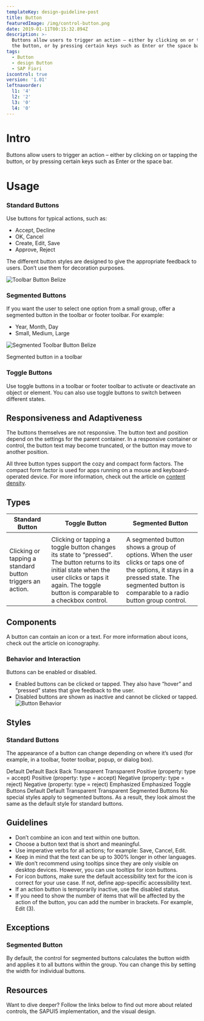 ```yaml
---
templateKey: design-guideline-post
title: Button
featuredImage: /img/control-button.png
date: 2019-01-11T00:15:32.894Z
description: >-
  Buttons allow users to trigger an action – either by clicking on or tapping
  the button, or by pressing certain keys such as Enter or the space bar.   
tags:
  - Button
  - design Button
  - SAP Fiori
iscontrol: true
version: '1.01'
leftnavorder:
  l1: '4'
  l2: '2'
  l3: '0'
  l4: '0'
---
```

# Intro

Buttons allow users to trigger an action – either by clicking on or tapping the button, or by pressing certain keys such as Enter or the space bar. 

# Usage

### Standard Buttons

Use buttons for typical actions, such as:

* Accept, Decline
* OK, Cancel
* Create, Edit, Save
* Approve, Reject

The different button styles are designed to give the appropriate feedback to users. Don’t use them for decoration purposes.

![Toolbar Button Belize](/img/toolbarbuttons1-Belize.png "Toolbar Button Belize")

### Segmented Buttons

If you want the user to select one option from a small group, offer a segmented button in the toolbar or footer toolbar. For example:

* Year, Month, Day
* Small, Medium, Large

![Segmented Toolbar Button Belize](/img/SegmentedButton_Toolbar-Belize.png "Segmented Toolbar Button Belize")

Segmented button in a toolbar

### Toggle Buttons

Use toggle buttons in a toolbar or footer toolbar to activate or deactivate an object or element. You can also use toggle buttons to switch between different states.

## Responsiveness and Adaptiveness

The buttons themselves are not responsive. The button text and position depend on the settings for the parent container. In a responsive container or control, the button text may become truncated, or the button may move to another position.

All three button types support the cozy and compact form factors. The compact form factor is used for apps running on a mouse and keyboard-operated device. For more information, check out the article on [content density](https://experience.sap.com/fiori-design-web/cozy-compact/).

## Types

| Standard Button                                           | Toggle Button                                                                                                                                                                                             | Segmented Button                                                                                                                                                                               |
| --------------------------------------------------------- | --------------------------------------------------------------------------------------------------------------------------------------------------------------------------------------------------------- | ---------------------------------------------------------------------------------------------------------------------------------------------------------------------------------------------- |
|                                                           |                                                                                                                                                                                                           |                                                                                                                                                                                                |
| Clicking or tapping a standard button triggers an action. | Clicking or tapping a toggle button changes its state to “pressed”. The button returns to its initial state when the user clicks or taps it again. The toggle button is comparable to a checkbox control. | A segmented button shows a group of options. When the user clicks or taps one of the options, it stays in a pressed state. The segmented button is comparable to a radio button group control. |

## Components

A button can contain an icon or a text. For more information about icons, check out the article on iconography.

### Behavior and Interaction

Buttons can be enabled or disabled.

* Enabled buttons can be clicked or tapped. They also have “hover” and “pressed” states that give feedback to the user.
* Disabled buttons are shown as inactive and cannot be clicked or tapped.
  ![Button Behavior](/img/Button_Behavior.png "Button Behavior")

## Styles

### Standard Buttons

The appearance of a button can change depending on where it’s used (for example, in a toolbar, footer toolbar, popup, or dialog box).

Default
Default
Back
Back
Transparent
Transparent
Positive (property: type = accept)
Positive (property: type = accept)
Negative (property: type = reject)
Negative (property: type = reject)
Emphasized
Emphasized
Toggle Buttons
Default
Default
Transparent
Transparent
Segmented Buttons
No special styles apply to segmented buttons. As a result, they look almost the same as the default style for standard buttons.

## Guidelines

* Don’t combine an icon and text within one button.
* Choose a button text that is short and meaningful.
* Use imperative verbs for all actions; for example: Save, Cancel, Edit.
* Keep in mind that the text can be up to 300% longer in other languages.
* We don’t recommend using tooltips since they are only visible on desktop devices. However, you can use tooltips for icon buttons.
* For icon buttons, make sure the default accessibility text for the icon is correct for your use case. If not, define app-specific accessibility text.
* If an action button is temporarily inactive, use the disabled status.
* If you need to show the number of items that will be affected by the action of the button, you can add the number in brackets. For example, Edit (3).

## Exceptions

### Segmented Button

By default, the control for segmented buttons calculates the button width and applies it to all buttons within the group. You can change this by setting the width for individual buttons.

## Resources

Want to dive deeper? Follow the links below to find out more about related controls, the SAPUI5 implementation, and the visual design.
